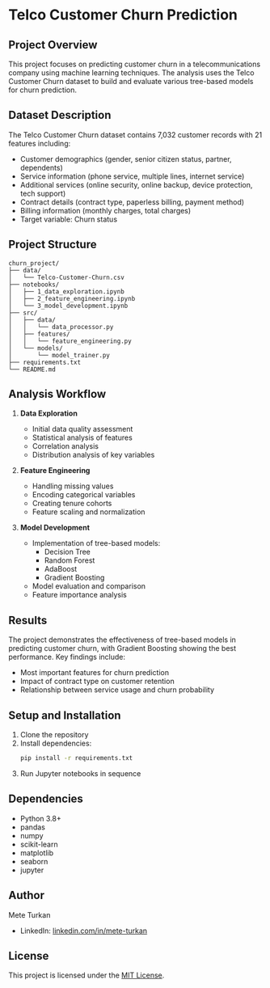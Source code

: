 # Telco Customer Churn Prediction

## Project Overview
This project focuses on predicting customer churn in a telecommunications company using machine learning techniques. The analysis uses the Telco Customer Churn dataset to build and evaluate various tree-based models for churn prediction.

## Dataset Description
The Telco Customer Churn dataset contains 7,032 customer records with 21 features including:
- Customer demographics (gender, senior citizen status, partner, dependents)
- Service information (phone service, multiple lines, internet service)
- Additional services (online security, online backup, device protection, tech support)
- Contract details (contract type, paperless billing, payment method)
- Billing information (monthly charges, total charges)
- Target variable: Churn status

## Project Structure
```
churn_project/
├── data/
│   └── Telco-Customer-Churn.csv
├── notebooks/
│   ├── 1_data_exploration.ipynb
│   ├── 2_feature_engineering.ipynb
│   └── 3_model_development.ipynb
├── src/
│   ├── data/
│   │   └── data_processor.py
│   ├── features/
│   │   └── feature_engineering.py
│   └── models/
│       └── model_trainer.py
├── requirements.txt
└── README.md
```

## Analysis Workflow
1. **Data Exploration**
   - Initial data quality assessment
   - Statistical analysis of features
   - Correlation analysis
   - Distribution analysis of key variables

2. **Feature Engineering**
   - Handling missing values
   - Encoding categorical variables
   - Creating tenure cohorts
   - Feature scaling and normalization

3. **Model Development**
   - Implementation of tree-based models:
     - Decision Tree
     - Random Forest
     - AdaBoost
     - Gradient Boosting
   - Model evaluation and comparison
   - Feature importance analysis

## Results
The project demonstrates the effectiveness of tree-based models in predicting customer churn, with Gradient Boosting showing the best performance. Key findings include:
- Most important features for churn prediction
- Impact of contract type on customer retention
- Relationship between service usage and churn probability

## Setup and Installation
1. Clone the repository
2. Install dependencies:
   ```bash
   pip install -r requirements.txt
   ```
3. Run Jupyter notebooks in sequence

## Dependencies
- Python 3.8+
- pandas
- numpy
- scikit-learn
- matplotlib
- seaborn
- jupyter

## Author
Mete Turkan
- LinkedIn: [linkedin.com/in/mete-turkan](https://linkedin.com/in/mete-turkan)

## License
This project is licensed under the [MIT License](LICENSE).
